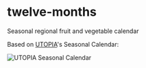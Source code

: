 # twelve-months
Seasonal regional fruit and vegetable calendar 

Based on [UTOPIA](https://utopia.de)'s Seasonal Calendar:
 
![UTOPIA Seasonal Calendar](https://utopia.de/app/uploads/2017/02/saisonkalender-utopia-download-A4-cpb-180522.jpg "Seasonal Calendar")
